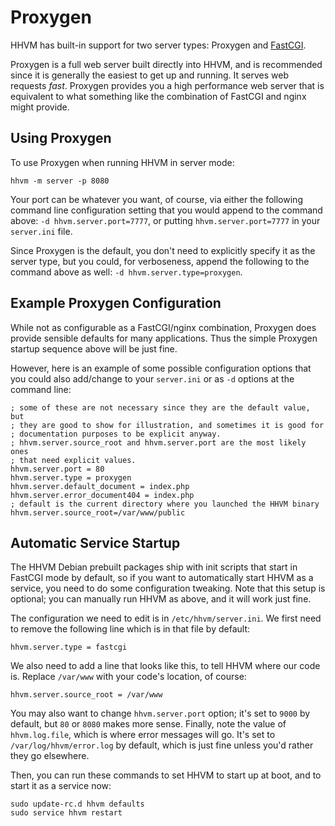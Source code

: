 # Proxygen

HHVM has built-in support for two server types: Proxygen and [FastCGI](/hhvm/advanced-usage/fastCGI).

Proxygen is a full web server built directly into HHVM, and is recommended since it is generally the easiest to get up and running. It serves web requests *fast*.  Proxygen provides you a high performance web server that is equivalent to what something like the combination of FastCGI and nginx might provide.

## Using Proxygen

To use Proxygen when running HHVM in server mode:

```
hhvm -m server -p 8080
```

Your port can be whatever you want, of course, via either the following command line configuration setting that you would append to the command above: `-d hhvm.server.port=7777`, or putting `hhvm.server.port=7777` in your `server.ini` file.

Since Proxygen is the default, you don't need to explicitly specify it as the server type, but you could, for verboseness, append the following to the command above as well: `-d hhvm.server.type=proxygen`.

## Example Proxygen Configuration

While not as configurable as a FastCGI/nginx combination, Proxygen does provide sensible defaults for many applications. Thus the simple Proxygen startup sequence above will be just fine.

However, here is an example of some possible configuration options that you could also add/change to your `server.ini` or as `-d` options at the command line:

```
; some of these are not necessary since they are the default value, but
; they are good to show for illustration, and sometimes it is good for
; documentation purposes to be explicit anyway.
; hhvm.server.source_root and hhvm.server.port are the most likely ones
; that need explicit values.
hhvm.server.port = 80
hhvm.server.type = proxygen
hhvm.server.default_document = index.php
hhvm.server.error_document404 = index.php
; default is the current directory where you launched the HHVM binary
hhvm.server.source_root=/var/www/public
```

## Automatic Service Startup

The HHVM Debian prebuilt packages ship with init scripts that start in FastCGI mode by default, so if you want to automatically start HHVM as a service, you need to do some configuration tweaking. Note that this setup is optional; you can manually run HHVM as above, and it will work just fine.

The configuration we need to edit is in `/etc/hhvm/server.ini`. We first need to remove the following line which is in that file by default:

```
hhvm.server.type = fastcgi
```

We also need to add a line that looks like this, to tell HHVM where our code is. Replace `/var/www` with your code's location, of course:

```
hhvm.server.source_root = /var/www
```

You may also want to change `hhvm.server.port` option; it's set to `9000` by default, but `80` or `8080` makes more sense. Finally, note the value of `hhvm.log.file`, which is where error messages will go. It's set to `/var/log/hhvm/error.log` by default, which is just fine unless you'd rather they go elsewhere.

Then, you can run these commands to set HHVM to start up at boot, and to start it as a service now:

```
sudo update-rc.d hhvm defaults
sudo service hhvm restart
```
